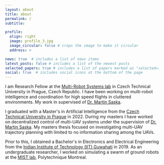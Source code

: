```yaml
---
layout: about
title: about
permalink: /
subtitle: 

profile:
  align: right
  image: profile_3.jpg
  image_circular: false # crops the image to make it circular
  address: >

news: true  # includes a list of news items
latest_posts: false # includes a list of the newest posts
selected_papers: true # includes a list of papers marked as "selected={true}"
social: true  # includes social icons at the bottom of the page
---
```


I am Research Fellow at the [Multi-Robot Systems lab](http://mrs.felk.cvut.cz/) in Czech Technical University in Prague, Czech Republic.
I have been working on multi-robot intelligence and coordination for high speed flights in cluttered environments.
My work in supervised of [Dr. Martin Saska](http://mrs.felk.cvut.cz/members/martin-saska).

I graduated with a Master's in Artificial Intelligence from the [Czech Technical University in Prague](https://oi.fel.cvut.cz/en/) in 2022.
During my masters I have worked on decentralized control of multi-UAV systems under the supervision of [Dr. Martin Saska](http://mrs.felk.cvut.cz/members/martin-saska).
My masters thesis focused on investigating multi-UAV trajectory planning with limited to no information sharing among the UAVs.

Prior to this, I obtained a Bachelor's in Electronics and Electrical Engineering from the [Indian Institute of Technology (IIT) Guwahati](https://www.iitg.ac.in/) in 2019.
As an undergraduate researcher, I worked on simulating a swarm of ground robots at the [MIST lab](http://mistlab.ca/), Polytechnique Montreal.
